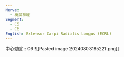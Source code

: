 ```yaml
---
Nerve:
  - 橈骨神経
Segment:
  - C5
  - C6
English: Extensor Carpi Radialis Longus (ECRL)
---
```

中心髄節:: C6
![[Pasted image 20240803185221.png]]